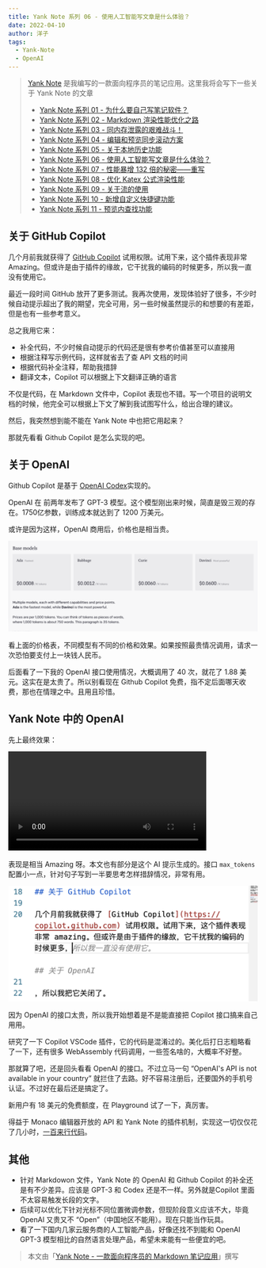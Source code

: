 ```yaml
---
title: Yank Note 系列 06 - 使用人工智能写文章是什么体验？
date: 2022-04-10
author: 洋子
tags:
  - Yank-Note
  - OpenAI
---
```


> [Yank Note](https://github.com/purocean/yn) 是我编写的一款面向程序员的笔记应用。这里我将会写下一些关于 Yank Note 的文章
> - [Yank Note 系列 01 - 为什么要自己写笔记软件？](/yank-note-01)
> - [Yank Note 系列 02 - Markdown 渲染性能优化之路](/yank-note-02)
> - [Yank Note 系列 03 - 同内存泄露的艰难战斗！](/yank-note-03)
> - [Yank Note 系列 04 - 编辑和预览同步滚动方案](/yank-note-04)
> - [Yank Note 系列 05 - 关于本地历史功能](/yank-note-05)
> - [Yank Note 系列 06 - 使用人工智能写文章是什么体验？](/yank-note-06)
> - [Yank Note 系列 07 - 性能暴增 132 倍的秘密——重写](/yank-note-07)
> - [Yank Note 系列 08 - 优化 Katex 公式渲染性能](/yank-note-08)
> - [Yank Note 系列 09 - 关于流的使用](/yank-note-09)
> - [Yank Note 系列 10 - 新增自定义快捷键功能](/yank-note-10)
> - [Yank Note 系列 11 - 预览内查找功能](/yank-note-11)

## 关于 GitHub Copilot

几个月前我就获得了 [GitHub Copilot](https://copilot.github.com) 试用权限。试用下来，这个插件表现非常 Amazing。但或许是由于插件的缘故，它干扰我的编码的时候更多，所以我一直没有使用它。

最近一段时间 GitHub 放开了更多测试。我再次使用，发现体验好了很多，不少时候自动提示超出了我的期望，完全可用，另一些时候虽然提示的和想要的有差距，但是也有一些参考意义。

总之我用它来：

- 补全代码，不少时候自动提示的代码还是很有参考价值甚至可以直接用
- 根据注释写示例代码，这样就省去了查 API 文档的时间
- 根据代码补全注释，帮助我措辞
- 翻译文本，Copilot 可以根据上下文翻译正确的语言

不仅是代码，在 Markdown 文件中，Copilot 表现也不错。写一个项目的说明文档的时候，他完全可以根据上下文了解到我试图写什么，给出合理的建议。

然后，我突然想到能不能在 Yank Note 中也把它用起来？

那就先看看 Github Copilot 是怎么实现的吧。

## 关于 OpenAI

Github Copilot 是基于 [OpenAI Codex](https://copilot.github.com/#faq-what-is-github-copilot)实现的。

OpenAI 在 前两年发布了 GPT-3 模型。这个模型刚出来时候，简直是毁三观的存在。1750亿参数，训练成本就达到了 1200 万美元。

或许是因为这样，OpenAI 商用后，价格也是相当贵。

![Img](./FILES/2022-04-10-yank-note-06.md/246b5a9e.png)

看上面的价格表，不同模型有不同的价格和效果。如果按照最贵情况调用，请求一次恐怕要支付上一块钱人民币。

后面看了一下我的 OpenAI 接口使用情况，大概调用了 40 次，就花了 1.88 美元。这实在是太贵了。所以别看现在 Github Copilot 免费，指不定后面哪天收费，那也在情理之中。且用且珍惜。

## Yank Note 中的 OpenAI

先上最终效果：

<video src="./FILES/2022-04-10-yank-note-06.md/openai.mp4" height="200" controls></video>

表现是相当 Amazing 呀。本文也有部分是这个 AI 提示生成的。接口 `max_tokens` 配置小一点，针对句子写到一半要思考怎样措辞情况，非常有用。

![Img](./FILES/2022-04-10-yank-note-06.md/b76d25ef.png)

因为 OpenAI 的接口太贵，所以我开始想着是不是能直接把 Copilot 接口搞来自己用用。

研究了一下 Copilot VSCode 插件，它的代码是混淆过的。美化后打日志粗略看了一下，还有很多 WebAssembly 代码调用，一些签名啥的，大概率不好整。

那就算了吧，还是回头看看 OpenAI 的接口。不过立马一句 “OpenAI's API is not available in your country” 就拦住了去路。好不容易注册后，还要国外的手机号认证。不过好在最后还是搞定了。

新用户有 18 美元的免费额度，在 Playground 试了一下，真厉害。

得益于 Monaco 编辑器开放的 API 和 Yank Note 的插件机制，实现这一切仅仅花了几小时，[一百来行代码](https://github.com/purocean/yn/commit/a01f2bc5fa4055ee803438a047a7011fab42c762)。

## 其他

- 针对 Markdowon 文件，Yank Note 的 OpenAI 和 Github Copilot 的补全还是有不少差异。应该是 GPT-3 和 Codex 还是不一样。另外就是Copilot 里面不太容易触发长段的文字。
- 后续可以优化下针对光标不同位置微调参数，但现阶段意义应该不大，毕竟 OpenAI 又贵又不 “Open”（中国地区不能用）。现在只能当作玩具。
- 看了一下国内几家云服务商的人工智能产品，好像还找不到能和 OpenAI GPT-3 模型相比的自然语言处理产品，希望未来能有一些便宜的吧。

> 本文由「[Yank Note - 一款面向程序员的 Markdown 笔记应用](https://github.com/purocean/yn)」撰写
